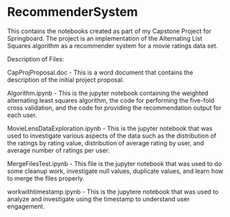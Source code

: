# RecommenderSystem
This contains the notebooks created as part of my Capstone Project for Springboard.  The project is an implementation of the Alternating List Squares algorithm as a recommender system for a movie ratings data set.

Description of Files:

CapProjProposal.doc - This is a word document that contains the description of the initial project proposal.

Algorithm.ipynb - This is the jupyter notebook containing the weighted alternating least squares algorithm, the code for performing the five-fold cross validation, and the code for providing the recommendation output for each user.

MovieLensDataExploration.ipynb - This is the jupyter notebook that was used to investigate various aspects of the data such as the distribution of the ratings by rating value, distribution of average rating by user, and average number of ratings per user.

MergeFilesTest.ipynb - This file is the jupyter notebook that was used to do some cleanup work, investigate null values, duplicate values, and learn how to merge the files properly.

workwithtimestamp.ipynb - This is the jupytere notebook that was used to analyze and investigate using the timestamp to understand user engagement.

